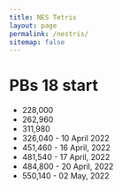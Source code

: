 ```yaml
---
title: NES Tetris
layout: page
permalink: /nestris/
sitemap: false
---
```


# PBs 18 start

- 228,000
- 262,960
- 311,980
- 326,040 - 10 April 2022
- 451,460 - 16 April, 2022
- 481,540 - 17 April, 2022
- 484,800 - 20 April, 2022
- 550,140 - 02 May, 2022
